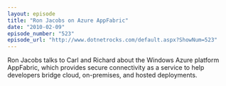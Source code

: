 ```yaml
---
layout: episode
title: "Ron Jacobs on Azure AppFabric"
date: "2010-02-09"
episode_number: "523"
episode_url: "http://www.dotnetrocks.com/default.aspx?ShowNum=523"
---
```


Ron Jacobs talks to Carl and Richard about the Windows Azure platform AppFabric, which provides secure connectivity as a service to help developers bridge cloud, on-premises, and hosted deployments.
